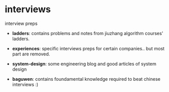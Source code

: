 # interviews
interview preps

- **ladders**: contains problems and notes from jiuzhang algorithm courses' ladders.

- **experiences**: specific interviews preps for certain companies.. but most part are removed.

- **system-design**: some engineering blog and good articles of system design

- **baguwen**: contains foundamental knowledge required to beat chinese interviews :)